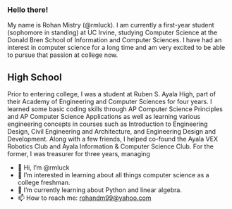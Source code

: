 ### Hello there!
My name is Rohan Mistry (@rmluck). I am currently a first-year student (sophomore in standing) at UC Irvine, studying Computer Science at the Donald Bren School of Information and Computer Sciences. I have had an interest in computer science for a long time and am very excited to be able to pursue that passion at college now.

## High School
Prior to entering college, I was a student at Ruben S. Ayala High, part of their Academy of Engineering and Computer Sciences for four years. I learned some basic coding skills through AP Computer Science Principles and AP Computer Science Applications as well as learning various engineering concepts in courses such as Introduction to Engineering Design, Civil Engineering and Architecture, and Engineering Design and Development. Along with a few friends, I helped co-found the Ayala VEX Robotics Club and Ayala Information & Computer Science Club. For the former, I was treasurer for three years, managing 

- 👋 Hi, I’m @rmluck
- 👀 I’m interested in learning about all things computer science as a college freshman.
- 🌱 I’m currently learning about Python and linear algebra.
- 📫 How to reach me: rohandm99@yahoo.com

